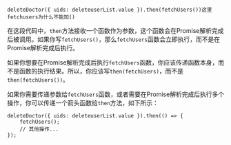 ```
deleteDoctor({ uids: deleteuserList.value }).then(fetchUsers())这里fetchusers为什么不能加()
```

在这段代码中，`then`方法接收一个函数作为参数，这个函数会在Promise解析完成后被调用。如果你写`fetchUsers()`，那么`fetchUsers`函数会立即执行，而不是在Promise解析完成后执行。

如果你想要在Promise解析完成后执行`fetchUsers`函数，你应该传递函数本身，而不是函数的执行结果。所以，你应该写`then(fetchUsers)`，而不是`then(fetchUsers())`。

如果你需要传递参数给`fetchUsers`函数，或者需要在Promise解析完成后执行多个操作，你可以传递一个箭头函数给`then`方法，如下所示：
```
deleteDoctor({ uids: deleteuserList.value }).then(() => {
    fetchUsers();
    // 其他操作...
});
```